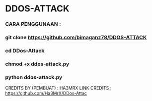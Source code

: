 # DDOS-ATTACK 

### CARA PENGGUNAAN :
### git clone https://github.com/bimaganz78/DDOS-ATTACK
### cd DDos-Attack
### chmod +x ddos-attack.py
### python ddos-attack.py

CREDITS BY (PEMBUAT) : HA3MRX
LINK CREDITS : https://github.com/Ha3MrX/DDos-Attac
